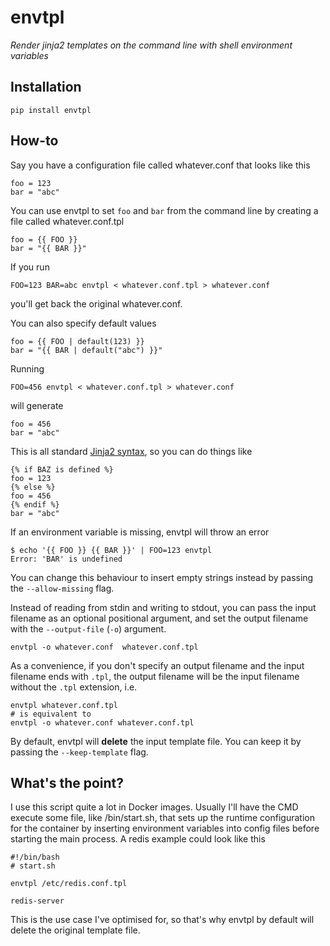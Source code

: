 envtpl
======

_Render jinja2 templates on the command line with shell environment variables_

Installation
------------

    pip install envtpl

How-to
------

Say you have a configuration file called whatever.conf that looks like this

    foo = 123
    bar = "abc"

You can use envtpl to set `foo` and `bar` from the command line by creating a file called whatever.conf.tpl

    foo = {{ FOO }}
    bar = "{{ BAR }}"

If you run

    FOO=123 BAR=abc envtpl < whatever.conf.tpl > whatever.conf

you'll get back the original whatever.conf.

You can also specify default values

    foo = {{ FOO | default(123) }}
    bar = "{{ BAR | default("abc") }}"

Running

    FOO=456 envtpl < whatever.conf.tpl > whatever.conf

will generate

    foo = 456
    bar = "abc"

This is all standard [Jinja2 syntax](http://jinja.pocoo.org/docs/templates/), so you can do things like

    {% if BAZ is defined %}
    foo = 123
    {% else %}
    foo = 456
    {% endif %}
    bar = "abc"

If an environment variable is missing, envtpl will throw an error

    $ echo '{{ FOO }} {{ BAR }}' | FOO=123 envtpl
    Error: 'BAR' is undefined

You can change this behaviour to insert empty strings instead by passing the `--allow-missing` flag.

Instead of reading from stdin and writing to stdout, you can pass the input filename as an optional positional argument,
and set the output filename with the `--output-file` (`-o`) argument.

    envtpl -o whatever.conf  whatever.conf.tpl

As a convenience, if you don't specify an output filename and the input filename ends with `.tpl`, the output filename will be the input filename without the `.tpl` extension, i.e.

    envtpl whatever.conf.tpl
    # is equivalent to
    envtpl -o whatever.conf whatever.conf.tpl

By default, envtpl will **delete** the input template file. You can keep it by passing the `--keep-template` flag.

What's the point?
-----------------

I use this script quite a lot in Docker images. Usually I'll have the CMD execute some file, like /bin/start.sh, that sets up the runtime configuration for the container by inserting environment variables into config files before starting the main process. A redis example could look like this

    #!/bin/bash
    # start.sh

    envtpl /etc/redis.conf.tpl

    redis-server

This is the use case I've optimised for, so that's why envtpl by default will delete the original template file.
